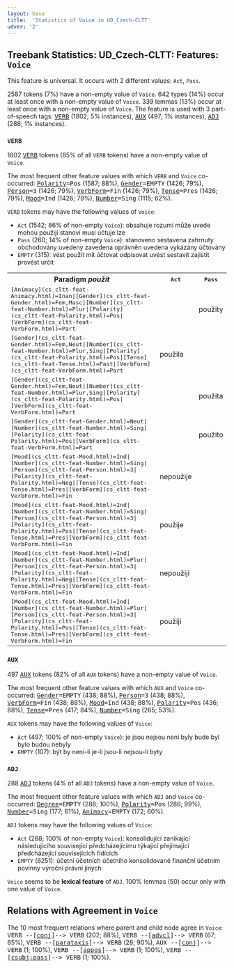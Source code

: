 ```yaml
---
layout: base
title:  'Statistics of Voice in UD_Czech-CLTT'
udver: '2'
---
```


## Treebank Statistics: UD_Czech-CLTT: Features: `Voice`

This feature is universal.
It occurs with 2 different values: `Act`, `Pass`.

2587 tokens (7%) have a non-empty value of `Voice`.
642 types (14%) occur at least once with a non-empty value of `Voice`.
339 lemmas (13%) occur at least once with a non-empty value of `Voice`.
The feature is used with 3 part-of-speech tags: <tt>[VERB](cs_cltt-pos-VERB.html)</tt> (1802; 5% instances), <tt>[AUX](cs_cltt-pos-AUX.html)</tt> (497; 1% instances), <tt>[ADJ](cs_cltt-pos-ADJ.html)</tt> (288; 1% instances).

### `VERB`

1802 <tt>[VERB](cs_cltt-pos-VERB.html)</tt> tokens (85% of all `VERB` tokens) have a non-empty value of `Voice`.

The most frequent other feature values with which `VERB` and `Voice` co-occurred: <tt>[Polarity](cs_cltt-feat-Polarity.html)</tt><tt>=Pos</tt> (1587; 88%), <tt>[Gender](cs_cltt-feat-Gender.html)</tt><tt>=EMPTY</tt> (1426; 79%), <tt>[Person](cs_cltt-feat-Person.html)</tt><tt>=3</tt> (1426; 79%), <tt>[VerbForm](cs_cltt-feat-VerbForm.html)</tt><tt>=Fin</tt> (1426; 79%), <tt>[Tense](cs_cltt-feat-Tense.html)</tt><tt>=Pres</tt> (1426; 79%), <tt>[Mood](cs_cltt-feat-Mood.html)</tt><tt>=Ind</tt> (1426; 79%), <tt>[Number](cs_cltt-feat-Number.html)</tt><tt>=Sing</tt> (1115; 62%).

`VERB` tokens may have the following values of `Voice`:

* `Act` (1542; 86% of non-empty `Voice`): obsahuje rozumí může uvede mohou použijí stanoví musí účtuje lze
* `Pass` (260; 14% of non-empty `Voice`): stanoveno sestavena zahrnuty obchodovány uvedeny zavedena oprávněn uvedena vykázány účtovány
* `EMPTY` (315): vést použít mít účtovat odpisovat uvést sestavit zajistit provést určit

<table>
  <tr><th>Paradigm <i>použít</i></th><th><tt>Act</tt></th><th><tt>Pass</tt></th></tr>
  <tr><td><tt><tt>[Animacy](cs_cltt-feat-Animacy.html)</tt><tt>=Inan</tt>|<tt>[Gender](cs_cltt-feat-Gender.html)</tt><tt>=Fem,Masc</tt>|<tt>[Number](cs_cltt-feat-Number.html)</tt><tt>=Plur</tt>|<tt>[Polarity](cs_cltt-feat-Polarity.html)</tt><tt>=Pos</tt>|<tt>[VerbForm](cs_cltt-feat-VerbForm.html)</tt><tt>=Part</tt></tt></td><td></td><td>použity</td></tr>
  <tr><td><tt><tt>[Gender](cs_cltt-feat-Gender.html)</tt><tt>=Fem,Neut</tt>|<tt>[Number](cs_cltt-feat-Number.html)</tt><tt>=Plur,Sing</tt>|<tt>[Polarity](cs_cltt-feat-Polarity.html)</tt><tt>=Pos</tt>|<tt>[Tense](cs_cltt-feat-Tense.html)</tt><tt>=Past</tt>|<tt>[VerbForm](cs_cltt-feat-VerbForm.html)</tt><tt>=Part</tt></tt></td><td>použila</td><td></td></tr>
  <tr><td><tt><tt>[Gender](cs_cltt-feat-Gender.html)</tt><tt>=Fem,Neut</tt>|<tt>[Number](cs_cltt-feat-Number.html)</tt><tt>=Plur,Sing</tt>|<tt>[Polarity](cs_cltt-feat-Polarity.html)</tt><tt>=Pos</tt>|<tt>[VerbForm](cs_cltt-feat-VerbForm.html)</tt><tt>=Part</tt></tt></td><td></td><td>použita</td></tr>
  <tr><td><tt><tt>[Gender](cs_cltt-feat-Gender.html)</tt><tt>=Neut</tt>|<tt>[Number](cs_cltt-feat-Number.html)</tt><tt>=Sing</tt>|<tt>[Polarity](cs_cltt-feat-Polarity.html)</tt><tt>=Pos</tt>|<tt>[VerbForm](cs_cltt-feat-VerbForm.html)</tt><tt>=Part</tt></tt></td><td></td><td>použito</td></tr>
  <tr><td><tt><tt>[Mood](cs_cltt-feat-Mood.html)</tt><tt>=Ind</tt>|<tt>[Number](cs_cltt-feat-Number.html)</tt><tt>=Sing</tt>|<tt>[Person](cs_cltt-feat-Person.html)</tt><tt>=3</tt>|<tt>[Polarity](cs_cltt-feat-Polarity.html)</tt><tt>=Neg</tt>|<tt>[Tense](cs_cltt-feat-Tense.html)</tt><tt>=Pres</tt>|<tt>[VerbForm](cs_cltt-feat-VerbForm.html)</tt><tt>=Fin</tt></tt></td><td>nepoužije</td><td></td></tr>
  <tr><td><tt><tt>[Mood](cs_cltt-feat-Mood.html)</tt><tt>=Ind</tt>|<tt>[Number](cs_cltt-feat-Number.html)</tt><tt>=Sing</tt>|<tt>[Person](cs_cltt-feat-Person.html)</tt><tt>=3</tt>|<tt>[Polarity](cs_cltt-feat-Polarity.html)</tt><tt>=Pos</tt>|<tt>[Tense](cs_cltt-feat-Tense.html)</tt><tt>=Pres</tt>|<tt>[VerbForm](cs_cltt-feat-VerbForm.html)</tt><tt>=Fin</tt></tt></td><td>použije</td><td></td></tr>
  <tr><td><tt><tt>[Mood](cs_cltt-feat-Mood.html)</tt><tt>=Ind</tt>|<tt>[Number](cs_cltt-feat-Number.html)</tt><tt>=Plur</tt>|<tt>[Person](cs_cltt-feat-Person.html)</tt><tt>=3</tt>|<tt>[Polarity](cs_cltt-feat-Polarity.html)</tt><tt>=Neg</tt>|<tt>[Tense](cs_cltt-feat-Tense.html)</tt><tt>=Pres</tt>|<tt>[VerbForm](cs_cltt-feat-VerbForm.html)</tt><tt>=Fin</tt></tt></td><td>nepoužijí</td><td></td></tr>
  <tr><td><tt><tt>[Mood](cs_cltt-feat-Mood.html)</tt><tt>=Ind</tt>|<tt>[Number](cs_cltt-feat-Number.html)</tt><tt>=Plur</tt>|<tt>[Person](cs_cltt-feat-Person.html)</tt><tt>=3</tt>|<tt>[Polarity](cs_cltt-feat-Polarity.html)</tt><tt>=Pos</tt>|<tt>[Tense](cs_cltt-feat-Tense.html)</tt><tt>=Pres</tt>|<tt>[VerbForm](cs_cltt-feat-VerbForm.html)</tt><tt>=Fin</tt></tt></td><td>použijí</td><td></td></tr>
</table>

### `AUX`

497 <tt>[AUX](cs_cltt-pos-AUX.html)</tt> tokens (82% of all `AUX` tokens) have a non-empty value of `Voice`.

The most frequent other feature values with which `AUX` and `Voice` co-occurred: <tt>[Gender](cs_cltt-feat-Gender.html)</tt><tt>=EMPTY</tt> (438; 88%), <tt>[Person](cs_cltt-feat-Person.html)</tt><tt>=3</tt> (438; 88%), <tt>[VerbForm](cs_cltt-feat-VerbForm.html)</tt><tt>=Fin</tt> (438; 88%), <tt>[Mood](cs_cltt-feat-Mood.html)</tt><tt>=Ind</tt> (438; 88%), <tt>[Polarity](cs_cltt-feat-Polarity.html)</tt><tt>=Pos</tt> (436; 88%), <tt>[Tense](cs_cltt-feat-Tense.html)</tt><tt>=Pres</tt> (417; 84%), <tt>[Number](cs_cltt-feat-Number.html)</tt><tt>=Sing</tt> (265; 53%).

`AUX` tokens may have the following values of `Voice`:

* `Act` (497; 100% of non-empty `Voice`): je jsou nejsou není byly bude byl bylo budou nebyly
* `EMPTY` (107): být by není-li je-li jsou-li nejsou-li byty

### `ADJ`

288 <tt>[ADJ](cs_cltt-pos-ADJ.html)</tt> tokens (4% of all `ADJ` tokens) have a non-empty value of `Voice`.

The most frequent other feature values with which `ADJ` and `Voice` co-occurred: <tt>[Degree](cs_cltt-feat-Degree.html)</tt><tt>=EMPTY</tt> (288; 100%), <tt>[Polarity](cs_cltt-feat-Polarity.html)</tt><tt>=Pos</tt> (286; 99%), <tt>[Number](cs_cltt-feat-Number.html)</tt><tt>=Sing</tt> (177; 61%), <tt>[Animacy](cs_cltt-feat-Animacy.html)</tt><tt>=EMPTY</tt> (172; 60%).

`ADJ` tokens may have the following values of `Voice`:

* `Act` (288; 100% of non-empty `Voice`): konsolidující zanikající následujícího související předcházejícímu týkající přejímající předcházející souvisejících řídících
* `EMPTY` (6251): účetní účetních účetního konsolidované finanční účetním povinny výroční právní jiných

`Voice` seems to be **lexical feature** of `ADJ`. 100% lemmas (50) occur only with one value of `Voice`.

## Relations with Agreement in `Voice`

The 10 most frequent relations where parent and child node agree in `Voice`:
<tt>VERB --[<a href="../dep/conj.html">conj</a>]--> VERB</tt> (202; 88%),
<tt>VERB --[<a href="../dep/advcl.html">advcl</a>]--> VERB</tt> (67; 65%),
<tt>VERB --[<a href="../dep/parataxis.html">parataxis</a>]--> VERB</tt> (28; 90%),
<tt>AUX --[<a href="../dep/conj.html">conj</a>]--> VERB</tt> (1; 100%),
<tt>VERB --[<a href="../dep/appos.html">appos</a>]--> VERB</tt> (1; 100%),
<tt>VERB --[<a href="../dep/csubj:pass.html">csubj:pass</a>]--> VERB</tt> (1; 100%).

